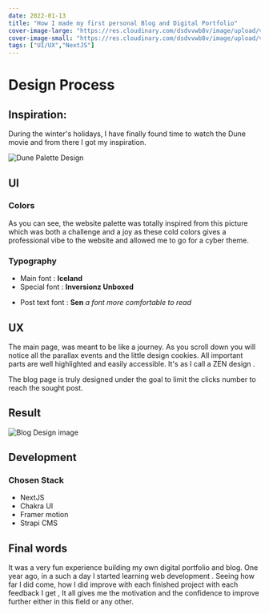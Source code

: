 ```yaml
---
date: 2022-01-13
title: "How I made my first personal Blog and Digital Portfolio"
cover-image-large: "https://res.cloudinary.com/dsdvvwb8v/image/upload/v1642628786/large_first_Post_a20cf16db4.png"
cover-image-small: "https://res.cloudinary.com/dsdvvwb8v/image/upload/v1642628788/small_first_Post_a20cf16db4.png"
tags: ["UI/UX","NextJS"]
---
```

# Design Process 

## Inspiration:

During the winter's holidays, I have finally found time to watch the Dune movie and from there I got my inspiration. 



![Dune Palette Design](https://res.cloudinary.com/dsdvvwb8v/image/upload/v1656452342/dune_pallette_1e83c90567.jpg)


## UI

### Colors

As you can see, the website palette was totally inspired from this picture which was both a challenge and a joy as these cold colors gives a professional vibe to the website and allowed me to go for a cyber theme. 

### Typography

- Main font : **Iceland**
- Special font : **Inversionz Unboxed**
* Post text font : **Sen**   *a font more comfortable to read*


## UX

The main page, was meant to be like a journey. As you scroll down you will notice all the parallax events and the little design cookies. All important parts are well highlighted and easily accessible. It's as I call a ZEN design .

The blog page is truly designed under the goal to limit the clicks number to reach the sought post.

## Result

![Blog Design image](https://res.cloudinary.com/dsdvvwb8v/image/upload/v1656452509/porftolio_design_ea4539074b.png)


## Development

### Chosen Stack

* NextJS
* Chakra UI 
* Framer motion
* Strapi CMS

## Final words

It was a very fun experience building my own digital portfolio and blog. One year ago, in a such a day I started learning web development . Seeing how far I did come, how I did improve with each finished project with each feedback I get ,  It all gives me the motivation and the confidence to improve further either in this field or any other.

